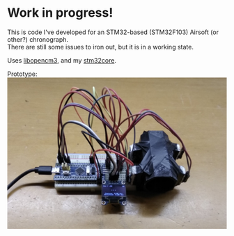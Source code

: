 # Work in progress!

This is code I've developed for an STM32-based (STM32F103) Airsoft (or other?) chronograph.  
There are still some issues to iron out, but it is in a working state.

Uses [libopencm3](https://github.com/libopencm3/libopencm3), and my [stm32core](https://github.com/gkatev/stm32core).

Prototype:
![alt text](images/prototype.jpg)
